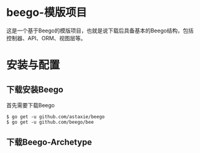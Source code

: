 # beego-模版项目

这是一个基于Beego的模版项目，也就是说下载后具备基本的Beego结构，包括控制器、API、ORM、视图层等。

# 安装与配置

## 下载安装Beego

首先需要下载Beego

```
$ go get -u github.com/astaxie/beego
$ go get -u github.com/beego/bee
```

## 下载Beego-Archetype

```

```


